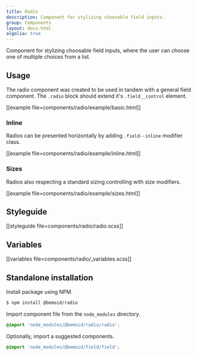 ```yaml
---
title: Radio
description: Component for stylizing choosable field inputs.
group: Components
layout: docs.html
algolia: true
---
```


Component for stylizing choosable field inputs, where the user can choose one of multiple choices from a list.

## Usage

The radio component was created to be used in tandem with a general field component. The `.radio` block should extend it's `.field__control` element.

[[example file=components/radio/example/basic.html]]

### Inline

Radios can be presented horizontally by adding `.field--inline` modifier class.

[[example file=components/radio/example/inline.html]]

### Sizes

Radios also respecting a standard sizing controlling with size modifiers.

[[example file=components/radio/example/sizes.html]]

## Styleguide

[[styleguide file=components/radio/radio.scss]]

## Variables

[[variables file=components/radio/_variables.scss]]

## Standalone installation

Install package using NPM.

```bash
$ npm install @bemoid/radio
```

Import component file from the `node_modules` directory.

```scss
@import 'node_modules/@bemoid/radio/radio';
```

Optionally, import a suggested components.

```scss
@import 'node_modules/@bemoid/field/field';
```
